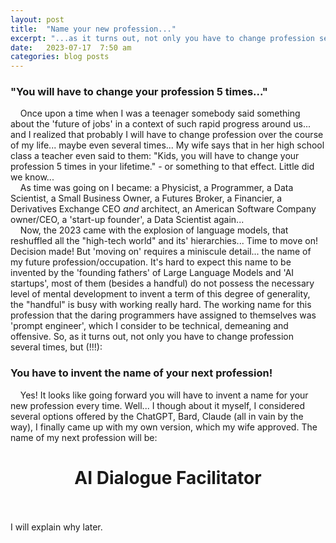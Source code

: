 ```yaml
---
layout: post
title:  "Name your new profession..."
excerpt: "...as it turns out, not only you have to change profession several times, but _You_ have to invent the name of your next profession yourself... "
date:   2023-07-17  7:50 am
categories: blog posts
---
```

### "You will have to change your profession 5 times..." 
&nbsp;&nbsp;&nbsp;&nbsp;Once upon a time when I was a teenager somebody said something
about the 'future of jobs' in a context of such rapid progress around us... 
and I realized that probably I will have to change profession over the course of my life...
maybe even several times... My wife says that in her high school class a teacher even said
to them: "Kids, you will have to change your profession 5 times in your lifetime." - or 
something to that effect. Little did we know...<br>
&nbsp;&nbsp;&nbsp;&nbsp;As time was going on I became: a Physicist, a Programmer, a Data Scientist, 
a Small Business Owner, a Futures Broker, a Financier, a Derivatives Exchange CEO _and_ architect, 
an American Software Company owner/CEO, a 'start-up founder', a Data Scientist again...<br>
&nbsp;&nbsp;&nbsp;&nbsp;Now, the 2023 came with the explosion of language models, that reshuffled
all the "high-tech world" and its' hierarchies... Time to move on! Decision made! But 'moving on'
requires a miniscule detail... the name of my future profession/occupation. It's hard to expect 
this name to be invented by the 'founding fathers' of Large Language Models and 'AI startups', 
most of them (besides a handful) do not possess the necessary level of mental development to 
invent a term of this degree of generality, the "handful" is busy with working really hard. 
The working name for this profession that the daring programmers have assigned to themselves was 
'prompt engineer', which I consider to be technical, demeaning and offensive. So, as it turns
out, not only you have to change profession several times, but (!!!):
### You have to invent the name of your next profession! 
&nbsp;&nbsp;&nbsp;&nbsp;Yes! It looks like going forward you will have to invent a name for your 
new profession every time. Well... I though about it myself, I considered several options offered 
by the ChatGPT, Bard, Claude (all in vain by the way), I finally came up with my own version, which 
my wife approved. The name of my next profession will be:<br>
<h1 align="center">AI Dialogue Facilitator</h1>
<br>
<br>I will explain why later.
